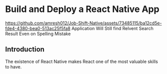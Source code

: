 # Build and Deploy a React Native App 


https://github.com/amresh012/Job-Shift-Native/assets/73485115/ba12cd5e-fde4-4380-bea0-513ac25f5fa8
Application Will Still find Relvent Search Result Even on Spelling Mistake  

## Introduction
The existence of React Native makes React one of the most valuable skills to have.
